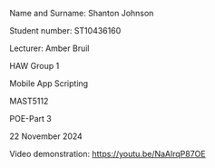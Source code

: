 Name and Surname: Shanton Johnson

Student number: ST10436160

Lecturer: Amber Bruil

HAW Group 1

Mobile App Scripting

MAST5112

POE-Part 3

22 November 2024

Video demonstration: https://youtu.be/NaAlrqP87OE





